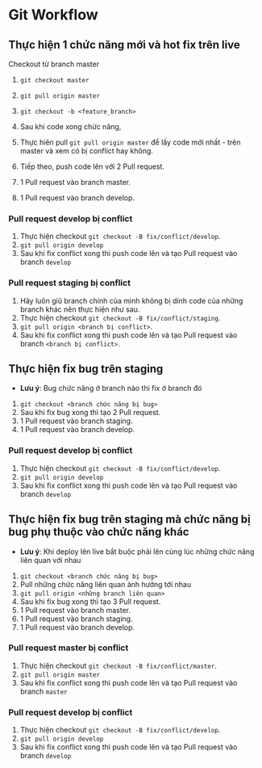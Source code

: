 # Git Workflow

## Thực hiện 1 chức năng mới và hot fix trên live

Checkout từ branch master

1. `git checkout master`
2. `git pull origin master`
3. `git checkout -b <feature_branch>`

4. Sau khi code xong chức năng,
5. Thực hiên pull `git pull origin master` để lấy code mới nhất - trên master và xem có bị conflict hay không.
6. Tiếp theo, push code lên với 2 Pull request.
7. 1 Pull request vào branch master.
8. 1 Pull request vào branch develop.

### Pull request develop bị conflict

1. Thực hiện checkout `git checkout -B fix/conflict/develop`.
2. `git pull origin develop`
3. Sau khi fix conflict xong thì push code lên và tạo Pull request vào branch `develop`

### Pull request staging bị conflict

1. Hãy luôn giũ branch chính của mình không bị dính code của những branch khác nên thực hiện như sau.
2. Thực hiện checkout `git checkout -B fix/conflict/staging`.
3. `git pull origin <branch bị conflict>`.
4. Sau khi fix conflict xong thì push code lên và tạo Pull request vào branch `<branch bị conflict>`.

## Thực hiện fix bug trên staging

- __Lưu ý__: Bug chức năng ở branch nào thì fix ở branch đó

1. `git checkout <branch chức năng bị bug>`
2. Sau khi fix bug xong thì tạo 2 Pull request.
3. 1 Pull request vào branch staging.
4. 1 Pull request vào branch develop.

### Pull request develop bị conflict

1. Thực hiện checkout `git checkout -B fix/conflict/develop`.
2. `git pull origin develop`
3. Sau khi fix conflict xong thì push code lên và tạo Pull request vào branch `develop`

## Thực hiện fix bug trên staging mà chức năng bị bug phụ thuộc vào chức năng khác

- __Lưu ý__: Khi deploy lên live bắt buộc phải lên cùng lúc những chức năng liên quan với nhau

1. `git checkout <branch chức năng bị bug>`
2. Pull những chức năng liên quan ảnh hưởng tới nhau
3. `git pull origin <những branch liên quan>`
4. Sau khi fix bug xong thì tạo 3 Pull request.
5. 1 Pull request vào branch master.
6. 1 Pull request vào branch staging.
7. 1 Pull request vào branch develop.

### Pull request master bị conflict

1. Thực hiện checkout `git checkout -B fix/conflict/master`.
2. `git pull origin master`
3. Sau khi fix conflict xong thì push code lên và tạo Pull request vào branch `master`

### Pull request develop bị conflict

1. Thực hiện checkout `git checkout -B fix/conflict/develop`.
2. `git pull origin develop`
3. Sau khi fix conflict xong thì push code lên và tạo Pull request vào branch `develop`
